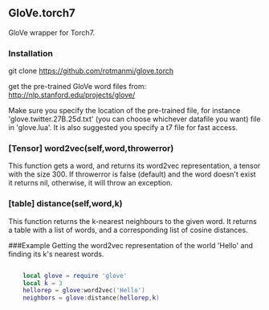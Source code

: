 ## GloVe.torch7

GloVe wrapper for Torch7.

### Installation
git clone https://github.com/rotmanmi/glove.torch

get the pre-trained GloVe word files from:
http://nlp.stanford.edu/projects/glove/


Make sure you specify the location of the pre-trained file, for instance 'glove.twitter.27B.25d.txt' (you can choose whichever datafile you want) file in 'glove.lua'. It is also suggested you specify a t7 file for fast access.



### [Tensor] word2vec(self,word,throwerror)
This function gets a word, and returns its word2vec representation, a tensor with the size 300. If throwerror is false (default) and the word doesn't exist it returns nil, otherwise, it will throw an exception.

### [table] distance(self,word,k)
This function returns the k-nearest neighbours to the given word. It returns a table with a list of words, and a corresponding list of cosine distances.


###Example
Getting the word2vec representation of the world 'Hello' and finding its k's nearest words.

```Lua

    local glove = require 'glove'
    local k = 3
    hellorep = glove:word2vec('Hello')
    neighbors = glove:distance(hellorep,k)
    

```
